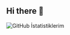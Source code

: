 ## Hi there 👋

![GitHub İstatistiklerim](https://github-readme-stats.vercel.app/api?username=kullaniciadi&show_icons=true&theme=radical)
<!--
**mehmetunal2017/mehmetunal2017** is a ✨ _special_ ✨ repository because its `README.md` (this file) appears on your GitHub profile.

Here are some ideas to get you started:

- 🔭 I’m currently working on ...
- 🌱 I’m currently learning ...
- 👯 I’m looking to collaborate on ...
- 🤔 I’m looking for help with ...
- 💬 Ask me about ...
- 📫 How to reach me: ...
- 😄 Pronouns: ...
- ⚡ Fun fact: ...
-->
